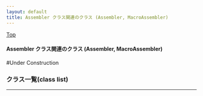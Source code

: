 ```yaml
---
layout: default
title: Assembler クラス関連のクラス (Assembler, MacroAssembler)
---
```

[Top](../index.html)

#### Assembler クラス関連のクラス (Assembler, MacroAssembler)

#Under Construction


### クラス一覧(class list)



---
